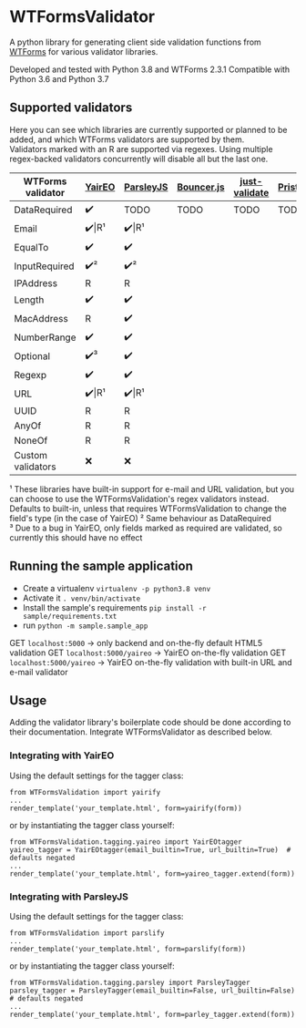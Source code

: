 # WTFormsValidator
A python library for generating client side validation functions from [WTForms](https://wtforms.readthedocs.io/) for various validator libraries.

Developed and tested with Python 3.8 and WTForms 2.3.1
Compatible with Python 3.6 and Python 3.7

## Supported validators

Here you can see which libraries are currently supported or planned to be added, and which WTForms validators are supported by them.  
Validators marked with an R are supported via regexes. Using multiple regex-backed validators concurrently will disable all but the last one.

| WTForms validator | [YairEO](https://github.com/yairEO/validator) | [ParsleyJS](https://parsleyjs.org/doc/examples.html)  | [Bouncer.js](https://github.com/cferdinandi/bouncer) | [just-validate](https://github.com/horprogs/Just-validate) | [Pristine](https://github.com/sha256/Pristine) | [jQuery validation](https://github.com/jquery-validation/jquery-validation) |
|-------------------|--------|-----------|------------|---------------|----------|-------------------|
| DataRequired      |  ✔️    |  TODO         | TODO           |         TODO      | TODO         | TODO                  |
| Email             |✔️\|R¹|✔️\|R¹|            |               |          |                   |
| EqualTo           | ✔️     |  ✔️         |            |               |          |                   |
| InputRequired     | ✔️²     |  ✔️²         |            |               |          |                   |
| IPAddress         | R       | R          |            |               |          |                   |
| Length            | ✔️       |  ✔️         |            |               |          |                   |
| MacAddress        | R       |✔️            |            |               |          |                   |
| NumberRange       | ✔️       |  ✔️         |            |               |          |                   |
| Optional          | ✔️³  |  ✔️         |            |               |          |                   |
| Regexp            | ✔️       | ✔️          |            |               |          |                   |
| URL               |✔️\|R¹|✔️\|R¹|            |               |          |                   |
| UUID              | R       | R          |            |               |          |                   |
| AnyOf             | R       | R          |            |               |          |                   |
| NoneOf            | R       | R          |            |               |          |                   |
| Custom validators | ❌       | ❌          |            |               |          |                   |

¹ These libraries have built-in support for e-mail and URL validation, but you can choose to use the WTFormsValidation's regex validators instead. Defaults to built-in, unless that requires WTFormsValidation to change the field's type (in the case of YairEO)
² Same behaviour as DataRequired  
³ Due to a bug in YairEO, only fields marked as required are validated, so currently this should have no effect  

## Running the sample application

* Create a virtualenv ```virtualenv -p python3.8 venv```
* Activate it ```. venv/bin/activate```
* Install the sample's requirements ```pip install -r sample/requirements.txt```
* run ```python -m sample.sample_app```

GET ```localhost:5000``` → only backend and on-the-fly default HTML5 validation
GET ```localhost:5000/yaireo``` → YairEO on-the-fly validation
GET ```localhost:5000/yaireo``` → YairEO on-the-fly validation with built-in URL and e-mail validator
## Usage

Adding the validator library's boilerplate code should be done according to their documentation. Integrate WTFormsValidator as described below.

### Integrating with YairEO

Using the default settings for the tagger class:
```
from WTFormsValidation import yairify
...
render_template('your_template.html', form=yairify(form))
```

or by instantiating the tagger class yourself:
```
from WTFormsValidation.tagging.yaireo import YairEOtagger
yaireo_tagger = YairEOtagger(email_builtin=True, url_builtin=True)  # defaults negated
...
render_template('your_template.html', form=yaireo_tagger.extend(form))
```

### Integrating with ParsleyJS

Using the default settings for the tagger class:
```
from WTFormsValidation import parslify
...
render_template('your_template.html', form=parslify(form))
```

or by instantiating the tagger class yourself:
```
from WTFormsValidation.tagging.parsley import ParsleyTagger
parsley_tagger = ParsleyTagger(email_builtin=False, url_builtin=False)  # defaults negated
...
render_template('your_template.html', form=parley_tagger.extend(form))
```

